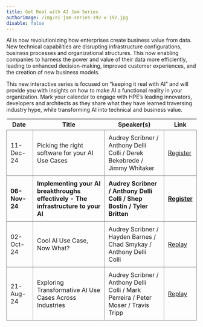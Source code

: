 ```yaml
---
title: Get Real with AI Jam Series
authorimage: /img/ai-jam-series-192-x-192.jpg
disable: false
---
```

AI is now revolutionizing how enterprises create business value from data. New technical capabilities are disrupting infrastructure configurations, business processes and organizational structures. This now enabling companies to harness the power and value of their data more efficiently, leading to enhanced decision-making, improved customer experiences, and the creation of new business models.

This new interactive series is focused on “keeping it real with AI” and will provide you with insights on how to make AI a functional reality in your organization. Mark your calendar to engage with HPE’s leading innovators, developers and architects as they share what they have learned traversing industry hype, while transforming AI into technical and business value.  

<style>
table {
    display: block;
    width: 100%;
    width: max-content;
    max-width: 100%;
    overflow: auto;
     -webkit-box-shadow: none;
    -moz-box-shadow: none;
    box-shadow: none;
}
td {
   -webkit-box-shadow: none;
    -moz-box-shadow: none;
    box-shadow: none;
    border:1px solid grey;
    text-align: left !important;
    padding: 10px !important;
}
thead tr:first-child td {
  -webkit-box-shadow: none;
  -moz-box-shadow: none;
  box-shadow: none;
  border:1px solid grey;
  text-align: center !important;
  padding: 20px !important;
  font-weight: bold !important;
}
</style>

| &nbsp;Date&nbsp;&nbsp; | Title                                                                              | Speaker(s)                                                                         | Link                                                                                          |
| ---------------------- | ---------------------------------------------------------------------------------- | ---------------------------------------------------------------------------------- | --------------------------------------------------------------------------------------------- |
| 11-Dec-24              | Picking the right software for your AI Use Cases                                   | Audrey Scribner / Anthony Delli Colli / Derek Bekebrede / Jimmy Whitaker           | [Register](https://hpe.zoom.us/webinar/register/7817292626669/WN_4Zmk7uomR7mkoHCijAr5Rg)      |
| **06-Nov-24**          | **Implementing your AI breakthroughs effectively - The infrastructure to your AI** | **Audrey Scribner / Anthony Delli Colli / Shep Bostin / Tyler Britten**            | **[Register](https://hpe.zoom.us/webinar/register/6117292619521/WN_ohWywnxbTV-YGrPRhhFbHA)**  |
| 02-Oct-24              | Cool AI Use Case, Now What?                                                        | Audrey Scribner / Hayden Barnes / Chad Smykay / Anthony Delli Colli                | [Replay](https://www.youtube.com/watch?v=gxpcBISePhE&list=PLtS6YX0YOX4f5TyRI7jUdjm7D9H4laNlF) |
| 21-Aug-24              | Exploring Transformative AI Use Cases Across Industries                            | Audrey Scribner / Anthony Delli Colli / Mark Perreira / Peter Moser / Travis Tripp | [Replay](https://www.youtube.com/watch?v=XEJqcdWj790&list=PLtS6YX0YOX4f5TyRI7jUdjm7D9H4laNlF) |